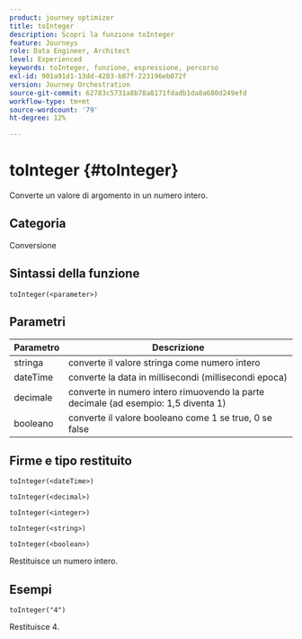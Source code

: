 ```yaml
---
product: journey optimizer
title: toInteger
description: Scopri la funzione toInteger
feature: Journeys
role: Data Engineer, Architect
level: Experienced
keywords: toInteger, funzione, espressione, percorso
exl-id: 901a91d1-13dd-4283-b87f-223196eb072f
version: Journey Orchestration
source-git-commit: 62783c5731a8b78a8171fdadb1da8a680d249efd
workflow-type: tm+mt
source-wordcount: '79'
ht-degree: 12%

---
```


# toInteger {#toInteger}

Converte un valore di argomento in un numero intero.

## Categoria

Conversione

## Sintassi della funzione

`toInteger(<parameter>)`

## Parametri

| Parametro | Descrizione |
|--- |--- |
| stringa | converte il valore stringa come numero intero |
| dateTime | converte la data in millisecondi (millisecondi epoca) |
| decimale | converte in numero intero rimuovendo la parte decimale (ad esempio: 1,5 diventa 1) |
| booleano | converte il valore booleano come 1 se true, 0 se false |

## Firme e tipo restituito

`toInteger(<dateTime>)`

`toInteger(<decimal>)`

`toInteger(<integer>)`

`toInteger(<string>)`

`toInteger(<boolean>)`

Restituisce un numero intero.

## Esempi

`toInteger("4")`

Restituisce 4.
